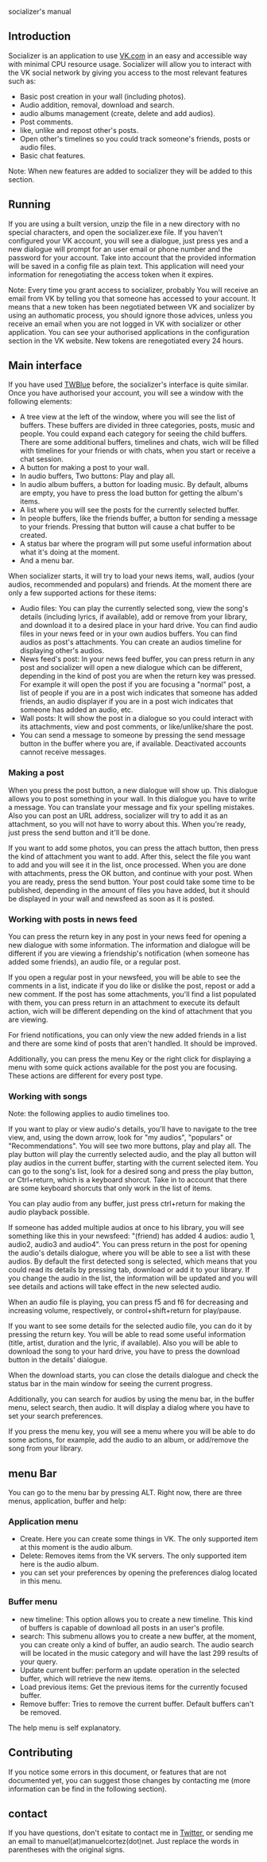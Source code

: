 socializer's manual 

## Introduction

Socializer is an application to use [VK.com](https://vk.com) in an easy and accessible way with minimal CPU resource usage. Socializer will allow you to interact with the VK social network by giving you access to the most relevant features such as:

* Basic post creation in your wall (including photos).
* Audio addition, removal, download and search.
* audio albums management (create, delete and add audios).
* Post comments.
* like, unlike and repost other's posts.
* Open other's timelines so you could track someone's friends, posts or audio files.
* Basic chat features.

Note: When new features are added to socializer they will be added to this section.

## Running

If you are using a built version, unzip the file in a new directory with no special characters, and open the socializer.exe file. If you haven't configured your VK account, you will see a dialogue, just press yes and a new dialogue will  prompt for an user email or phone number and the password for your account.  Take into account that the provided information will be saved in a config file as plain text. This application will need your information  for renegotiating the access token when it expires.

Note: Every time you grant access to socializer, probably You will receive an email from VK by telling you that someone has accessed to your account. It means that a new token has been negotiated between VK and socializer by using an authomatic process, you should ignore  those advices, unless you receive an email when you are not logged in VK with socializer or other application. You can see your authorised  applications in the configuration section in the VK website. New tokens are renegotiated every 24 hours.

## Main interface

If you have used [TWBlue](https://github.com/manuelcortez/twblue) before, the socializer's interface is quite similar. Once you have authorised your account, you will see a window with the following elements:

* A tree view at the left of the window, where you will see the list of buffers. These buffers are divided in three categories, posts, music and people. You could expand each category for seeing the child buffers. There are some additional buffers, timelines and chats, wich will be filled with timelines for your friends or with chats, when you  start or receive a chat session.
* A button for making a post to your wall.
* In audio buffers, Two buttons: Play and play all.
* In audio album buffers, a button for loading music. By default, albums are empty, you have to press  the load button for getting the album's items.
* A list where you will see the posts for the currently selected buffer.
* In people buffers, like the friends buffer, a button for sending a message to your friends. Pressing that button will cause a chat buffer to be created.
* A status bar where the program will put some useful information about what it's doing at the moment.
* And a menu bar.

When socializer starts, it will try to load your news items, wall, audios (your audios, recommended and populars) and friends. At the moment there are only a few supported actions for   these items:

* Audio files: You can play the currently selected song, view the song's details (including lyrics, if available), add or remove from your library, and download it to a desired place in your hard drive. You can find audio files in your news feed or in your own audios buffers. You can find audios as post's attachments. You can create an audios timeline for displaying other's audios.
* News feed's post: In your news feed buffer, you can press return in any post and socializer will open a new dialogue which can be different, depending in the kind of post you are when the return key was pressed. For example it will open the post if you are focusing a "normal" post, a list of people if you are in a post wich indicates that someone has added friends, an audio displayer if you are in a post wich indicates that someone has added an audio, etc.
* Wall posts: It will show the post in a dialogue so you could interact with its attachments, view and post comments, or like/unlike/share the post.
* You can send a message to someone by pressing the send message button in the buffer where you are, if available. Deactivated accounts cannot receive messages.

### Making a post

When you press the post button, a new dialogue will show up. This dialogue allows you to post something in your wall. In this dialogue you have to write a message. You can translate your message and fix your spelling mistakes. Also you can post an URL address, socializer will try to add it as an attachment, so you will not have to worry about this. When you're ready, just press the send button and it'll be done.

If you want to add some photos, you can press the attach button, then press the kind of attachment you want to add. After this, select the file you want to add and you will see it in the list, once processed. When you are done with attachments, press the OK button, and continue with your post. When you are ready, press the send button. Your post could take some time to be published, depending in the amount of files you have added, but it should be displayed in your wall and newsfeed as soon as it is posted.

### Working with posts in news feed

You can press the return key in any post in your news feed for opening a new dialogue with some information. The information and dialogue will be different if you are viewing a friendship's notification  (when someone has added some friends), an audio file, or a regular post.

If you open a regular post in your newsfeed, you will be able to see the comments in a list, indicate if you do like or dislike the post, repost or add a new comment. If the post has some attachments, you'll find a list populated with them, you can press return in an attachment to execute its default action, wich will be different depending on the kind of attachment that you are viewing.

For friend notifications, you can only view the new added friends in a list and  there are some kind of posts that aren't handled. It should be improved.

Additionally, you can press the menu Key or the right click  for displaying a menu with some quick actions available for the post you are focusing. These actions are different for every post type.

### Working with songs

Note: the following applies to audio timelines too.

If you want to play or view  audio's details, you'll have to navigate to the tree view, and, using the down arrow, look for "my audios", "populars" or "Recommendations". You will see two more buttons, play and play all. The play button will play the currently selected audio, and the play all button will play audios in the current buffer, starting with the current selected item. You can go to the song's list, look for a desired song and press the play button, or Ctrl+return, which is a keyboard shorcut. Take in to account that there are some keyboard shorcuts that only work in the list of items.

You can play audio from any buffer, just press ctrl+return for making the audio playback possible.

If someone has added multiple audios at once to his library, you will see something like this in your newsfeed: "(friend) has added 4 audios: audio 1, audio2, audio3 and audio4". You can press return in the  post for opening the audio's details dialogue, where you will be able to see a list with these audios. By default the first detected song is selected, which means that you could read its details by pressing tab, download or add it to your library. If you change the audio in the list, the information will be updated and you will see details and actions will take effect in the new selected audio.

When an  audio file is playing, you can press f5 and f6 for decreasing and increasing volume, respectively, or control+shift+return for play/pause.

If you want to see  some details for the selected audio file, you can do it by pressing the return key. You will be able to read some useful information  (title, artist, duration and the lyric, if available). Also you will be able to download the song to your hard drive, you have to press the download button in the details' dialogue.

When the download starts, you can close the details dialogue and check the status bar in the main window for seeing the current progress.

Additionally, you can search for audios by using the menu bar, in the buffer menu, select search, then audio. It will display a dialog where you have to set your search preferences.

If you press the menu key, you will see a menu where you will be able to do some actions, for example, add the audio to an album, or add/remove the song from your library.

## menu Bar

You can go to the menu bar by pressing ALT. Right now, there are  three  menus, application, buffer and help:

### Application menu

* Create. Here you can create some things in VK. The only supported item at this moment is the audio album.
* Delete: Removes items from the VK servers. The only supported item here is the audio album.
* you can set your preferences by opening the preferences dialog located in this menu.

### Buffer menu

* new timeline: This option allows you to create a new timeline. This kind of buffers is capable of download all posts in an user's profile.
* search: This submenu  allows you to create a new buffer, at the moment, you can create only a kind of buffer, an audio search. The audio search will be located in the music category and will have the last 299 results of your query.
* Update current buffer: perform an update operation in the selected buffer, which will retrieve the new items.
* Load previous items: Get the previous items for the currently  focused buffer.
* Remove buffer: Tries to remove the current buffer. Default buffers can't  be removed.

The help menu is self explanatory.

## Contributing

If you notice some errors in this document, or features that are not documented yet, you can suggest those changes by contacting me (more information can be find in the following section).

## contact

If you have questions, don't esitate to contact me in [Twitter,](https://twitter.com/manuelcortez00) or sending me an email to manuel(at)manuelcortez(dot)net. Just replace the words in parentheses with the original signs.